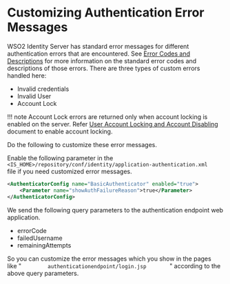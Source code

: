 # Customizing Authentication Error Messages

WSO2 Identity Server has standard error messages for different
authentication errors that are encountered. See [Error Codes and
Descriptions](../../develop/error-codes-and-descriptions)
for more information on the standard error codes and descriptions of
those errors. There are three types of custom errors handled here:

-   Invalid credentials
-   Invalid User
-   Account Lock

!!! note
    Account Lock errors are returned only when account locking is
    enabled on the server. Refer [User Account Locking and Account
    Disabling](../../learn/user-account-locking-and-account-disabling)
    document to enable account locking.
    

Do the following to customize these error messages.

Enable the following parameter in the
`         <IS_HOME>/repository/conf/identity/application-authentication.xml        `
file if you need customized error messages.

``` xml
<AuthenticatorConfig name="BasicAuthenticator" enabled="true"> 
    <Parameter name="showAuthFailureReason">true</Parameter>
</AuthenticatorConfig>
```

We send the following query parameters to the authentication endpoint
web application.

-   errorCode
-   failedUsername
-   remainingAttempts

So you can customize the error messages which you show in the pages
like " `         authenticationendpoint/login.jsp        ` " according
to the above query parameters.
